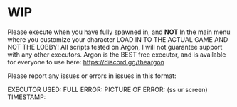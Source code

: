 # WIP
Please execute when you have fully spawned in, and **NOT** In the main menu where you customize your character
LOAD IN TO THE ACTUAL GAME AND NOT THE LOBBY!
 All scripts tested on Argon, I will not guarantee support with any other executors. Argon is the BEST free executor, and is available for everyone to use here: https://discord.gg/theargon 

 Please report any issues or errors in issues in this format:

 EXECUTOR USED:
 FULL ERROR:
 PICTURE OF ERROR: (ss ur screen)
 TIMESTAMP:
